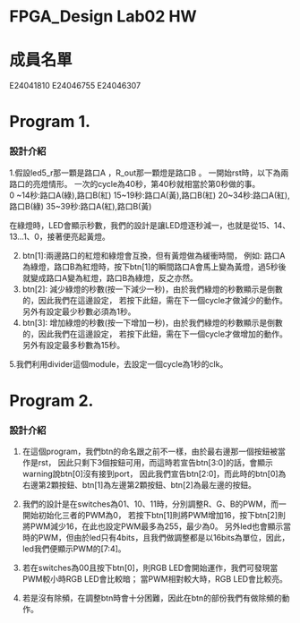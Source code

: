 FPGA_Design Lab02 HW
====

# 成員名單
E24041810 E24046755 E24046307 

# Program 1.
### 設計介紹
 1.假設led5_r那一顆是路口A ，R_out那一顆燈是路口B 。 一開始rst時，以下為兩路口的亮燈情形。
   一次的cycle為40秒，第40秒就相當於第0秒做的事。    
   0 ~14秒:路口A(綠),路口B(紅)
   15~19秒:路口A(黃),路口B(紅)
   20~34秒:路口A(紅),路口B(綠)
   35~39秒:路口A(紅),路口B(黃)
 
   在綠燈時，LED會顯示秒數，我們的設計是讓LED燈逐秒減一，也就是從15、14、13...1、0，接著便亮起黃燈。
   
 2. btn[1]:兩邊路口的紅燈和綠燈會互換，但有黃燈做為緩衝時間，
      例如: 路口A為綠燈，路口B為紅燈時，按下btn[1]的瞬間路口A會馬上變為黃燈，過5秒後就變成路口A變為紅燈，路口B為綠燈，反之亦然。
 3. btn[2]: 減少綠燈的秒數(按一下減少一秒)，由於我們綠燈的秒數顯示是倒數的，因此我們在這邊設定，
              若按下此鈕，需在下一個cycle才做減少的動作。另外有設定最少秒數必須為1秒。
 4. btn[3]: 增加綠燈的秒數(按一下增加一秒)，由於我們綠燈的秒數顯示是倒數的，因此我們在這邊設定，
              若按下此鈕，需在下一個cycle才做增加的動作。另外有設定最多秒數為15秒。
	
 5.我們利用divider這個module，去設定一個cycle為1秒的clk。
 
 # Program 2.
 ### 設計介紹
 1. 在這個program，我們btn的命名跟之前不一樣，由於最右邊那一個按鈕被當作是rst，
    因此只剩下3個按鈕可用，而這時若宣告btn[3:0]的話，會顯示warning說btn[0]沒有接到port，
	因此我們宣告btn[2:0]，而此時的btn[0]為右邊第2顆按鈕、btn[1]為左邊第2顆按鈕、btn[2]為最左邊的按鈕。
	
 2. 我們的設計是在switches為01、10、11時，分別調整R、G、B的PWM，而一開始初始化三者的PWM為0，
    若按下btn[1]則將PWM增加16，按下btn[2]則將PWM減少16，在此也設定PWM最多為255，最少為0。
	另外led也會顯示當時的PWM，但由於led只有4bits，且我們做調整都是以16bits為單位，因此，
	led我們便顯示PWM的[7:4]。    
	
 3. 若在switches為00且按下btn[0]，則RGB LED會開始運作，我們可發現當PWM較小時RGB LED會比較暗；
    當PWM相對較大時，RGB LED會比較亮。
 
 4. 若是沒有除頻，在調整btn時會十分困難，因此在btn的部份我們有做除頻的動作。



